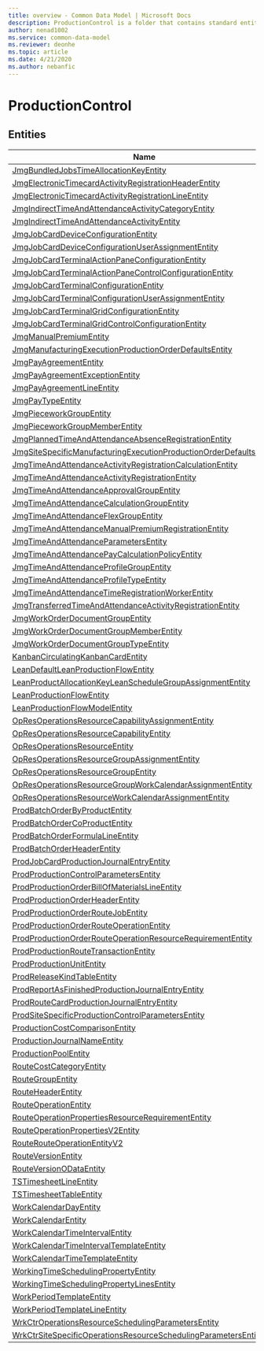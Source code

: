 ```yaml
---
title: overview - Common Data Model | Microsoft Docs
description: ProductionControl is a folder that contains standard entities related to the Common Data Model.
author: nenad1002
ms.service: common-data-model
ms.reviewer: deonhe
ms.topic: article
ms.date: 4/21/2020
ms.author: nebanfic
---
```


# ProductionControl


## Entities

|Name|Description|
|---|---|
|[JmgBundledJobsTimeAllocationKeyEntity](JmgBundledJobsTimeAllocationKeyEntity.md)||
|[JmgElectronicTimecardActivityRegistrationHeaderEntity](JmgElectronicTimecardActivityRegistrationHeaderEntity.md)||
|[JmgElectronicTimecardActivityRegistrationLineEntity](JmgElectronicTimecardActivityRegistrationLineEntity.md)||
|[JmgIndirectTimeAndAttendanceActivityCategoryEntity](JmgIndirectTimeAndAttendanceActivityCategoryEntity.md)||
|[JmgIndirectTimeAndAttendanceActivityEntity](JmgIndirectTimeAndAttendanceActivityEntity.md)||
|[JmgJobCardDeviceConfigurationEntity](JmgJobCardDeviceConfigurationEntity.md)||
|[JmgJobCardDeviceConfigurationUserAssignmentEntity](JmgJobCardDeviceConfigurationUserAssignmentEntity.md)||
|[JmgJobCardTerminalActionPaneConfigurationEntity](JmgJobCardTerminalActionPaneConfigurationEntity.md)||
|[JmgJobCardTerminalActionPaneControlConfigurationEntity](JmgJobCardTerminalActionPaneControlConfigurationEntity.md)||
|[JmgJobCardTerminalConfigurationEntity](JmgJobCardTerminalConfigurationEntity.md)||
|[JmgJobCardTerminalConfigurationUserAssignmentEntity](JmgJobCardTerminalConfigurationUserAssignmentEntity.md)||
|[JmgJobCardTerminalGridConfigurationEntity](JmgJobCardTerminalGridConfigurationEntity.md)||
|[JmgJobCardTerminalGridControlConfigurationEntity](JmgJobCardTerminalGridControlConfigurationEntity.md)||
|[JmgManualPremiumEntity](JmgManualPremiumEntity.md)||
|[JmgManufacturingExecutionProductionOrderDefaultsEntity](JmgManufacturingExecutionProductionOrderDefaultsEntity.md)||
|[JmgPayAgreementEntity](JmgPayAgreementEntity.md)||
|[JmgPayAgreementExceptionEntity](JmgPayAgreementExceptionEntity.md)||
|[JmgPayAgreementLineEntity](JmgPayAgreementLineEntity.md)||
|[JmgPayTypeEntity](JmgPayTypeEntity.md)||
|[JmgPieceworkGroupEntity](JmgPieceworkGroupEntity.md)||
|[JmgPieceworkGroupMemberEntity](JmgPieceworkGroupMemberEntity.md)||
|[JmgPlannedTimeAndAttendanceAbsenceRegistrationEntity](JmgPlannedTimeAndAttendanceAbsenceRegistrationEntity.md)||
|[JmgSiteSpecificManufacturingExecutionProductionOrderDefaultsEntity](JmgSiteSpecificManufacturingExecutionProductionOrderDefaultsEntity.md)||
|[JmgTimeAndAttendanceActivityRegistrationCalculationEntity](JmgTimeAndAttendanceActivityRegistrationCalculationEntity.md)||
|[JmgTimeAndAttendanceActivityRegistrationEntity](JmgTimeAndAttendanceActivityRegistrationEntity.md)||
|[JmgTimeAndAttendanceApprovalGroupEntity](JmgTimeAndAttendanceApprovalGroupEntity.md)||
|[JmgTimeAndAttendanceCalculationGroupEntity](JmgTimeAndAttendanceCalculationGroupEntity.md)||
|[JmgTimeAndAttendanceFlexGroupEntity](JmgTimeAndAttendanceFlexGroupEntity.md)||
|[JmgTimeAndAttendanceManualPremiumRegistrationEntity](JmgTimeAndAttendanceManualPremiumRegistrationEntity.md)||
|[JmgTimeAndAttendanceParametersEntity](JmgTimeAndAttendanceParametersEntity.md)||
|[JmgTimeAndAttendancePayCalculationPolicyEntity](JmgTimeAndAttendancePayCalculationPolicyEntity.md)||
|[JmgTimeAndAttendanceProfileGroupEntity](JmgTimeAndAttendanceProfileGroupEntity.md)||
|[JmgTimeAndAttendanceProfileTypeEntity](JmgTimeAndAttendanceProfileTypeEntity.md)||
|[JmgTimeAndAttendanceTimeRegistrationWorkerEntity](JmgTimeAndAttendanceTimeRegistrationWorkerEntity.md)||
|[JmgTransferredTimeAndAttendanceActivityRegistrationEntity](JmgTransferredTimeAndAttendanceActivityRegistrationEntity.md)||
|[JmgWorkOrderDocumentGroupEntity](JmgWorkOrderDocumentGroupEntity.md)||
|[JmgWorkOrderDocumentGroupMemberEntity](JmgWorkOrderDocumentGroupMemberEntity.md)||
|[JmgWorkOrderDocumentGroupTypeEntity](JmgWorkOrderDocumentGroupTypeEntity.md)||
|[KanbanCirculatingKanbanCardEntity](KanbanCirculatingKanbanCardEntity.md)||
|[LeanDefaultLeanProductionFlowEntity](LeanDefaultLeanProductionFlowEntity.md)||
|[LeanProductAllocationKeyLeanScheduleGroupAssignmentEntity](LeanProductAllocationKeyLeanScheduleGroupAssignmentEntity.md)||
|[LeanProductionFlowEntity](LeanProductionFlowEntity.md)||
|[LeanProductionFlowModelEntity](LeanProductionFlowModelEntity.md)||
|[OpResOperationsResourceCapabilityAssignmentEntity](OpResOperationsResourceCapabilityAssignmentEntity.md)||
|[OpResOperationsResourceCapabilityEntity](OpResOperationsResourceCapabilityEntity.md)||
|[OpResOperationsResourceEntity](OpResOperationsResourceEntity.md)||
|[OpResOperationsResourceGroupAssignmentEntity](OpResOperationsResourceGroupAssignmentEntity.md)||
|[OpResOperationsResourceGroupEntity](OpResOperationsResourceGroupEntity.md)||
|[OpResOperationsResourceGroupWorkCalendarAssignmentEntity](OpResOperationsResourceGroupWorkCalendarAssignmentEntity.md)||
|[OpResOperationsResourceWorkCalendarAssignmentEntity](OpResOperationsResourceWorkCalendarAssignmentEntity.md)||
|[ProdBatchOrderByProductEntity](ProdBatchOrderByProductEntity.md)||
|[ProdBatchOrderCoProductEntity](ProdBatchOrderCoProductEntity.md)||
|[ProdBatchOrderFormulaLineEntity](ProdBatchOrderFormulaLineEntity.md)||
|[ProdBatchOrderHeaderEntity](ProdBatchOrderHeaderEntity.md)||
|[ProdJobCardProductionJournalEntryEntity](ProdJobCardProductionJournalEntryEntity.md)||
|[ProdProductionControlParametersEntity](ProdProductionControlParametersEntity.md)||
|[ProdProductionOrderBillOfMaterialsLineEntity](ProdProductionOrderBillOfMaterialsLineEntity.md)||
|[ProdProductionOrderHeaderEntity](ProdProductionOrderHeaderEntity.md)||
|[ProdProductionOrderRouteJobEntity](ProdProductionOrderRouteJobEntity.md)||
|[ProdProductionOrderRouteOperationEntity](ProdProductionOrderRouteOperationEntity.md)||
|[ProdProductionOrderRouteOperationResourceRequirementEntity](ProdProductionOrderRouteOperationResourceRequirementEntity.md)||
|[ProdProductionRouteTransactionEntity](ProdProductionRouteTransactionEntity.md)||
|[ProdProductionUnitEntity](ProdProductionUnitEntity.md)||
|[ProdReleaseKindTableEntity](ProdReleaseKindTableEntity.md)||
|[ProdReportAsFinishedProductionJournalEntryEntity](ProdReportAsFinishedProductionJournalEntryEntity.md)||
|[ProdRouteCardProductionJournalEntryEntity](ProdRouteCardProductionJournalEntryEntity.md)||
|[ProdSiteSpecificProductionControlParametersEntity](ProdSiteSpecificProductionControlParametersEntity.md)||
|[ProductionCostComparisonEntity](ProductionCostComparisonEntity.md)||
|[ProductionJournalNameEntity](ProductionJournalNameEntity.md)||
|[ProductionPoolEntity](ProductionPoolEntity.md)||
|[RouteCostCategoryEntity](RouteCostCategoryEntity.md)||
|[RouteGroupEntity](RouteGroupEntity.md)||
|[RouteHeaderEntity](RouteHeaderEntity.md)||
|[RouteOperationEntity](RouteOperationEntity.md)||
|[RouteOperationPropertiesResourceRequirementEntity](RouteOperationPropertiesResourceRequirementEntity.md)||
|[RouteOperationPropertiesV2Entity](RouteOperationPropertiesV2Entity.md)||
|[RouteRouteOperationEntityV2](RouteRouteOperationEntityV2.md)||
|[RouteVersionEntity](RouteVersionEntity.md)||
|[RouteVersionODataEntity](RouteVersionODataEntity.md)||
|[TSTimesheetLineEntity](TSTimesheetLineEntity.md)||
|[TSTimesheetTableEntity](TSTimesheetTableEntity.md)||
|[WorkCalendarDayEntity](WorkCalendarDayEntity.md)||
|[WorkCalendarEntity](WorkCalendarEntity.md)||
|[WorkCalendarTimeIntervalEntity](WorkCalendarTimeIntervalEntity.md)||
|[WorkCalendarTimeIntervalTemplateEntity](WorkCalendarTimeIntervalTemplateEntity.md)||
|[WorkCalendarTimeTemplateEntity](WorkCalendarTimeTemplateEntity.md)||
|[WorkingTimeSchedulingPropertyEntity](WorkingTimeSchedulingPropertyEntity.md)||
|[WorkingTimeSchedulingPropertyLinesEntity](WorkingTimeSchedulingPropertyLinesEntity.md)||
|[WorkPeriodTemplateEntity](WorkPeriodTemplateEntity.md)||
|[WorkPeriodTemplateLineEntity](WorkPeriodTemplateLineEntity.md)||
|[WrkCtrOperationsResourceSchedulingParametersEntity](WrkCtrOperationsResourceSchedulingParametersEntity.md)||
|[WrkCtrSiteSpecificOperationsResourceSchedulingParametersEntity](WrkCtrSiteSpecificOperationsResourceSchedulingParametersEntity.md)||
